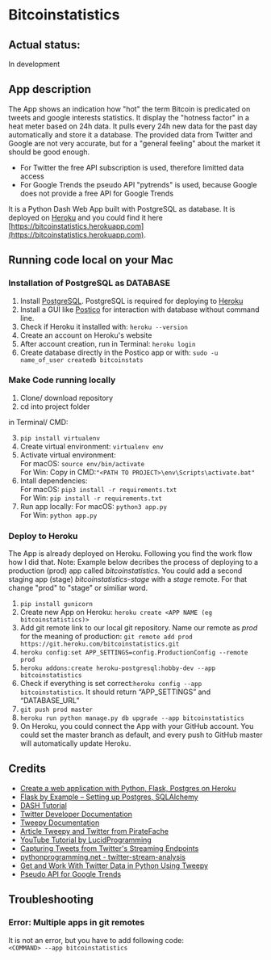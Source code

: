 # Bitcoinstatistics

## Actual status:
In development

## App description
The App shows an indication how "hot" the term Bitcoin is predicated on tweets and google interests statistics. It display the "hotness factor" in a heat meter based on 24h data. It pulls every 24h new data for the past day automatically and store it a database. The provided data from Twitter and Google are not very accurate, but for a "general feeling" about the market it should be good enough. 

* For Twitter the free API subscription is used, therefore limitted data access   
* For Google Trends the pseudo API "pytrends" is used, because Google does not provide a free API for Google Trends

It is a Python Dash Web App built with PostgreSQL as database. It is deployed on [Heroku](https://www.heroku.com) and you could find it here [https://bitcoinstatistics.herokuapp.com](https://bitcoinstatistics.herokuapp.com).



## Running code local on your Mac
### Installation of PostgreSQL as DATABASE
1. Install [PostgreSQL](https://www.postgresql.org). PostgreSQL is required for deploying to [Heroku](https://www.heroku.com)
2. Install a GUI like [Postico](https://eggerapps.at/postico/) for interaction with database without command line.
3. Check if Heroku it installed with: ```heroku --version```
4. Create an account on Heroku's website
5. After account creation, run in Terminal: ```heroku login```
6. Create database directly in the Postico app or with: ```sudo -u name_of_user createdb bitcoinstats```

### Make Code running locally
1. Clone/ download repository
2. cd into project folder

in Terminal/ CMD:

3. ```pip install virtualenv```   
4. Create virtual environment: ```virtualenv env```
5. Activate virtual environment:   
For macOS: ```source env/bin/activate```   
For Win: Copy in CMD:```"<PATH TO PROJECT>\env\Scripts\activate.bat"``` 
6. Intall dependencies:   
For macOS: ```pip3 install -r requirements.txt```   
For Win: ```pip install -r requirements.txt```   
7. Run app locally:
For macOS: ```python3 app.py```   
For Win: ```python app.py```

### Deploy to Heroku
The App is already deployed on Heroku. Following you find the work flow how I did that. Note: Example below decribes the process of deploying to a production (prod) app called *bitcoinstatistics*. You could add a second staging app (stage) *bitcoinstatistics-stage* with a *stage* remote. For that change "prod" to "stage" or similiar word.

1. ```pip install gunicorn```
2. Create new App on Heroku: ```heroku create <APP NAME (eg bitcoinstatistics)>```
3. Add git remote link to our local git repository. Name our remote as *prod* for the meaning of production: ```git remote add prod https://git.heroku.com/bitcoinstatistics.git```
4. ```heroku config:set APP_SETTINGS=config.ProductionConfig --remote prod```
5. ```heroku addons:create heroku-postgresql:hobby-dev --app bitcoinstatistics```
6. Check if everything is set correct:```heroku config --app bitcoinstatistics```. It should return “APP_SETTINGS” and “DATABASE_URL”
7. ```git push prod master```
8. ```heroku run python manage.py db upgrade --app bitcoinstatistics```
9. On Heroku, you could connect the App with your GitHub account. You could set the master branch as default, and every push to GitHub master will automatically update Heroku.


## Credits
* [Create a web application with Python, Flask, Postgres on Heroku](https://medium.com/@dushan14/create-a-web-application-with-python-flask-postgresql-and-deploy-on-heroku-243d548335cc)
* [Flask by Example – Setting up Postgres, SQLAlchemy](https://realpython.com/flask-by-example-part-2-postgres-sqlalchemy-and-alembic/)   
* [DASH Tutorial](https://dash.plot.ly/)
* [Twitter Developer Documentation](https://developer.twitter.com/#)   
* [Tweepy Documentation](http://docs.tweepy.org/en/v3.4.0/index.html)   
* [Article Tweepy and Twitter from PirateFache](https://piratefache.ch/display-real-time-tweets-on-a-map-with-basemap-and-tweepy/)   
* [YouTube Tutorial by LucidProgramming](https://www.youtube.com/watch?v=wlnx-7cm4Gg)   
* [Capturing Tweets from Twitter's Streaming Endpoints](https://iseverythingstilltheworst.com/blog/2016/05/28/capturing_twitter_streams/)   
* [pythonprogramming.net - twitter-stream-analysis](https://pythonprogramming.net/twitter-stream-sentiment-analysis-python/)   
* [Get and Work With Twitter Data in Python Using Tweepy](https://www.earthdatascience.org/courses/earth-analytics-python/using-apis-natural-language-processing-twitter/get-and-use-twitter-data-in-python/)   
* [Pseudo API for Google Trends ](https://github.com/GeneralMills/pytrends#interest-over-time)


## Troubleshooting
### Error: Multiple apps in git remotes
It is not an error, but you have to add following code:   
```<COMMAND> --app bitcoinstatistics```